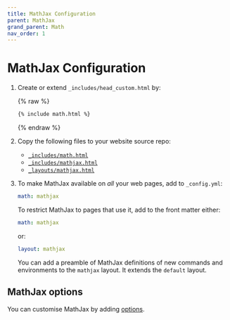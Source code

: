 ```yaml
---
title: MathJax Configuration
parent: MathJax
grand_parent: Math
nav_order: 1
---
```

# MathJax Configuration

1.  Create or extend `_includes/head_custom.html` by:

    {% raw %}
    ```html
    {% include math.html %}
    ```
    {% endraw %}

2.  Copy the following files to your website source repo:

    - [`_includes/math.html`]
    - [`_includes/mathjax.html`]
    - [`_layouts/mathjax.html`]

3.  To make MathJax available on *all* your web pages, add to `_config.yml`:

    ```yaml
    math: mathjax
    ```

    To restrict MathJax to pages that use it, add to the front matter either:

    ```yaml
    math: mathjax
    ```

    or:

    ```yaml
    layout: mathjax
    ```

    You can add a preamble of MathJax definitions of new commands and environments
    to the `mathjax` layout. It extends the `default` layout. 

## MathJax options

You can customise MathJax by adding [options].

[`_includes/math.html`]: https://github.com/just-the-docs/just-the-docs-tests/blob/main/_includes/math.html
[`_includes/mathjax.html`]: https://github.com/just-the-docs/just-the-docs-tests/blob/main/_includes/mathjax.html
[`_layouts/mathjax.html`]: https://github.com/just-the-docs/just-the-docs-tests/blob/main/_layouts/mathjax.html
[options]: https://docs.mathjax.org/en/latest/web/configuration.html
